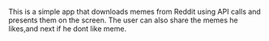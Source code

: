 This is a simple app that downloads memes from Reddit using API calls and presents them on the screen. The user can also share the memes he likes,and next if he dont like meme.
